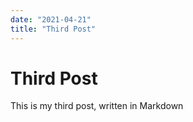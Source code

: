 ```yaml
---
date: "2021-04-21"
title: "Third Post"
---
```


# Third Post

This is my third post, written in Markdown
